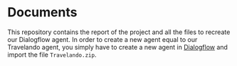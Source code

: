 # Documents
This repository contains the report of the project and all the files to recreate our Dialogflow agent. In order to create a new agent equal to our Travelando agent, you simply have to create a new agent in [Dialogflow](https://dialogflow.cloud.google.com) and import the file ```Travelando.zip```.
